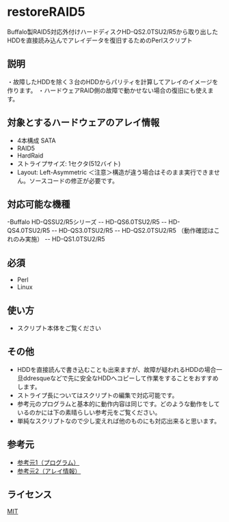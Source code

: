 # restoreRAID5

Buffalo製RAID5対応外付けハードディスクHD-QS2.0TSU2/R5から取り出したHDDを直接読み込んでアレイデータを復旧するためのPerlスクリプト

## 説明

・故障したHDDを除く３台のHDDからパリティを計算してアレイのイメージを作ります。
・ハードウェアRAID側の故障で動かせない場合の復旧にも使えます。

## 対象とするハードウェアのアレイ情報
- 4本構成 SATA
- RAID5
- HardRaid
- ストライプサイズ: 1セクタ(512バイト)
- Layout: Left-Asymmetric
＜注意＞構造が違う場合はそのまま実行できません。ソースコードの修正が必要です。

## 対応可能な機種
-Buffalo HD-QSSU2/R5シリーズ
-- HD-QS6.0TSU2/R5
-- HD-QS4.0TSU2/R5 
-- HD-QS3.0TSU2/R5
-- HD-QS2.0TSU2/R5 （動作確認はこれのみ実施）
-- HD-QS1.0TSU2/R5

## 必須

- Perl
- Linux

## 使い方
- スクリプト本体をご覧ください

## その他
- HDDを直接読んで書き込むことも出来ますが、故障が疑われるHDDの場合一旦ddresqueなどで先に安全なHDDへコピーして作業をすることをおすすめします。
- ストライプ長についてはスクリプトの編集で対応可能です。
- 参考元のプログラムと基本的に動作内容は同じです。どのような動作をしているのかには下の素晴らしい参考元をご覧ください。
- 単純なスクリプトなので少し変えれば他のものにも対応出来ると思います。

## 参考元
- [参考元1（プログラム）](http://www.maniac.ne.jp/~maniac/weblog/archives/2009/06/raid5.html)
- [参考元2（アレイ情報）](http://3309masa.blog130.fc2.com/blog-category-4.html)

## ライセンス
[MIT](http://b4b4r07.mit-license.org)
